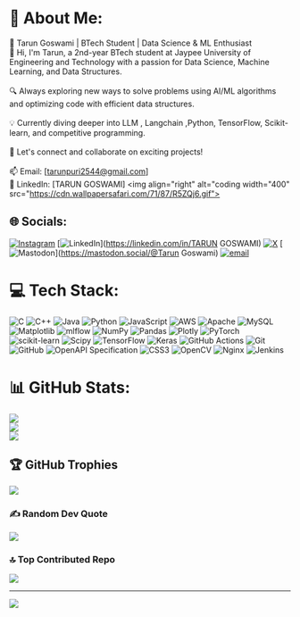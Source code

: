# 💫 About Me:
🚀 Tarun Goswami | BTech Student | Data Science & ML Enthusiast<br>👋 Hi, I'm Tarun, a 2nd-year BTech student at Jaypee University of Engineering and Technology with a passion for Data Science, Machine Learning, and Data Structures.<br><br>🔍 Always exploring new ways to solve problems using AI/ML algorithms and optimizing code with efficient data structures.<br><br>💡 Currently diving deeper into  LLM , Langchain ,Python, TensorFlow, Scikit-learn, and competitive programming.<br><br>📌 Let's connect and collaborate on exciting projects!<br><br>📫 Email: [tarunpuri2544@gmail.com]<br>💼 LinkedIn: [TARUN GOSWAMI]
 <img align="right" alt="coding width="400" src="https://cdn.wallpapersafari.com/71/87/R5ZQj6.gif">


## 🌐 Socials:
[![Instagram](https://img.shields.io/badge/Instagram-%23E4405F.svg?logo=Instagram&logoColor=white)](https://instagram.com/tarun_zzzz) [![LinkedIn](https://img.shields.io/badge/LinkedIn-%230077B5.svg?logo=linkedin&logoColor=white)](https://linkedin.com/in/TARUN GOSWAMI) [![X](https://img.shields.io/badge/X-black.svg?logo=X&logoColor=white)](https://x.com/Tarun101t) [![Mastodon](https://img.shields.io/badge/-MASTODON-%232B90D9?logo=mastodon&logoColor=white)](https://mastodon.social/@Tarun Goswami) [![email](https://img.shields.io/badge/Email-D14836?logo=gmail&logoColor=white)](mailto:tarunpuri2544@gmail.com) 

# 💻 Tech Stack:
![C](https://img.shields.io/badge/c-%2300599C.svg?style=for-the-badge&logo=c&logoColor=white) ![C++](https://img.shields.io/badge/c++-%2300599C.svg?style=for-the-badge&logo=c%2B%2B&logoColor=white) ![Java](https://img.shields.io/badge/java-%23ED8B00.svg?style=for-the-badge&logo=openjdk&logoColor=white) ![Python](https://img.shields.io/badge/python-3670A0?style=for-the-badge&logo=python&logoColor=ffdd54) ![JavaScript](https://img.shields.io/badge/javascript-%23323330.svg?style=for-the-badge&logo=javascript&logoColor=%23F7DF1E) ![AWS](https://img.shields.io/badge/AWS-%23FF9900.svg?style=for-the-badge&logo=amazon-aws&logoColor=white) ![Apache](https://img.shields.io/badge/apache-%23D42029.svg?style=for-the-badge&logo=apache&logoColor=white) ![MySQL](https://img.shields.io/badge/mysql-4479A1.svg?style=for-the-badge&logo=mysql&logoColor=white) ![Matplotlib](https://img.shields.io/badge/Matplotlib-%23ffffff.svg?style=for-the-badge&logo=Matplotlib&logoColor=black) ![mlflow](https://img.shields.io/badge/mlflow-%23d9ead3.svg?style=for-the-badge&logo=numpy&logoColor=blue) ![NumPy](https://img.shields.io/badge/numpy-%23013243.svg?style=for-the-badge&logo=numpy&logoColor=white) ![Pandas](https://img.shields.io/badge/pandas-%23150458.svg?style=for-the-badge&logo=pandas&logoColor=white) ![Plotly](https://img.shields.io/badge/Plotly-%233F4F75.svg?style=for-the-badge&logo=plotly&logoColor=white) ![PyTorch](https://img.shields.io/badge/PyTorch-%23EE4C2C.svg?style=for-the-badge&logo=PyTorch&logoColor=white) ![scikit-learn](https://img.shields.io/badge/scikit--learn-%23F7931E.svg?style=for-the-badge&logo=scikit-learn&logoColor=white) ![Scipy](https://img.shields.io/badge/SciPy-%230C55A5.svg?style=for-the-badge&logo=scipy&logoColor=%white) ![TensorFlow](https://img.shields.io/badge/TensorFlow-%23FF6F00.svg?style=for-the-badge&logo=TensorFlow&logoColor=white) ![Keras](https://img.shields.io/badge/Keras-%23D00000.svg?style=for-the-badge&logo=Keras&logoColor=white) ![GitHub Actions](https://img.shields.io/badge/github%20actions-%232671E5.svg?style=for-the-badge&logo=githubactions&logoColor=white) ![Git](https://img.shields.io/badge/git-%23F05033.svg?style=for-the-badge&logo=git&logoColor=white) ![GitHub](https://img.shields.io/badge/github-%23121011.svg?style=for-the-badge&logo=github&logoColor=white) ![OpenAPI Specification](https://img.shields.io/badge/openapiinitiative-%23000000.svg?style=for-the-badge&logo=openapiinitiative&logoColor=white) ![CSS3](https://img.shields.io/badge/css3-%231572B6.svg?style=for-the-badge&logo=css3&logoColor=white) ![OpenCV](https://img.shields.io/badge/opencv-%23white.svg?style=for-the-badge&logo=opencv&logoColor=white) ![Nginx](https://img.shields.io/badge/nginx-%23009639.svg?style=for-the-badge&logo=nginx&logoColor=white) ![Jenkins](https://img.shields.io/badge/jenkins-%232C5263.svg?style=for-the-badge&logo=jenkins&logoColor=white)
# 📊 GitHub Stats:
![](https://github-readme-stats.vercel.app/api?username=Tarun01010111&theme=transparent&hide_border=false&include_all_commits=true&count_private=true)<br/>
![](https://github-readme-streak-stats.herokuapp.com/?user=Tarun01010111&theme=transparent&hide_border=false)<br/>
![](https://github-readme-stats.vercel.app/api/top-langs/?username=Tarun01010111&theme=transparent&hide_border=false&include_all_commits=true&count_private=true&layout=compact)

## 🏆 GitHub Trophies
![](https://github-profile-trophy.vercel.app/?username=Tarun01010111&theme=radical&no-frame=false&no-bg=true&margin-w=4)

### ✍️ Random Dev Quote
![](https://quotes-github-readme.vercel.app/api?type=horizontal&theme=radical)

### 🔝 Top Contributed Repo
![](https://github-contributor-stats.vercel.app/api?username=Tarun01010111&limit=5&theme=dark&combine_all_yearly_contributions=true)

---
[![](https://visitcount.itsvg.in/api?id=Tarun01010111&icon=0&color=0)](https://visitcount.itsvg.in)

<!-- Proudly created with GPRM ( https://gprm.itsvg.in ) -->
